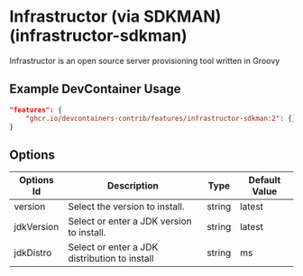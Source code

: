 
# Infrastructor (via SDKMAN) (infrastructor-sdkman)

Infrastructor is an open source server provisioning tool written in Groovy

## Example DevContainer Usage

```json
"features": {
    "ghcr.io/devcontainers-contrib/features/infrastructor-sdkman:2": {}
}
```

## Options

| Options Id | Description | Type | Default Value |
|-----|-----|-----|-----|
| version | Select the version to install. | string | latest |
| jdkVersion | Select or enter a JDK version to install. | string | latest |
| jdkDistro | Select or enter a JDK distribution to install | string | ms |



